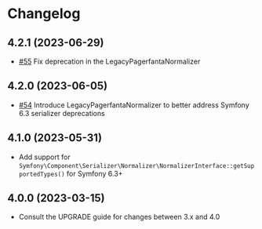 # Changelog

## 4.2.1 (2023-06-29)

- [#55](https://github.com/BabDev/PagerfantaBundle/pull/55) Fix deprecation in the LegacyPagerfantaNormalizer

## 4.2.0 (2023-06-05)

- [#54](https://github.com/BabDev/PagerfantaBundle/pull/54) Introduce LegacyPagerfantaNormalizer to better address Symfony 6.3 serializer deprecations

## 4.1.0 (2023-05-31)

- Add support for `Symfony\Component\Serializer\Normalizer\NormalizerInterface::getSupportedTypes()` for Symfony 6.3+

## 4.0.0 (2023-03-15)

- Consult the UPGRADE guide for changes between 3.x and 4.0

